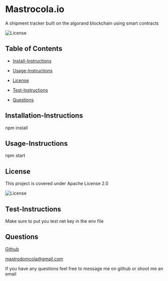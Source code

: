 
# Mastrocola.io
A shipment tracker built on the algorand blockchain using smart contracts

![License](https://img.shields.io/badge/license-Apache--License--2.0-blue/)
    

## Table of Contents

* [Install-Instructions](#install-instructions)

* [Usage-Instructions](#usage-instructions)

* [License](#license)

* [Test-Instructions](#test-instructions)

* [Questions](#questions)



## Installation-Instructions
npm install


## Usage-Instructions
npm start
    

## License
This project is covered under Apache License 2.0

![License](https://img.shields.io/badge/license-Apache--License--2.0-blue/)
    
    


## Test-Instructions
Make sure to put you test net key in the env file
    

## Questions
    
[Github](https://github.com/D-Mastrocola)

mastrodomcola@gmail.com
    
If you have any questions feel free to message me on github or shoot me an email
    
    
